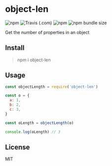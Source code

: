 # object-len

![npm](https://img.shields.io/npm/v/object-len?style=flat-square) ![Travis (.com)](https://img.shields.io/travis/com/neosiae/object-len?style=flat-square) ![npm](https://img.shields.io/npm/dw/object-len) ![npm bundle size](https://img.shields.io/bundlephobia/min/object-len?style=flat-square)

Get the number of properties in an object

## Install

> npm i object-len

## Usage

```javascript
const objectLength = require('object-len')

const o = {
  a: 1,
  b: 2,
  c: 3,
}

const oLength = objectLength(o)

console.log(oLength) // 3
```

## License

MIT
